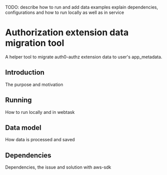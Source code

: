 TODO: describe how to run and add data examples
explain dependencies, configurations and how to run locally as well as in service

# Authorization extension data migration tool

A helper tool to migrate auth0-authz extension data to user's app_metadata.

## Introduction

The purpose and motivation

## Running

How to run locally and in webtask

## Data model

How data is processed and saved

## Dependencies

Dependencies, the issue and solution with aws-sdk